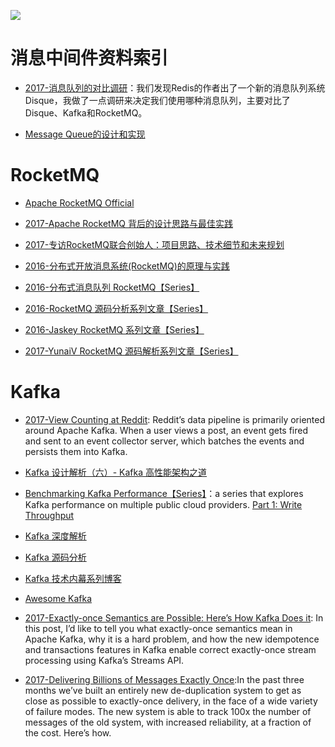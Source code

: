 
![](https://img.readitlater.com/i/cdn-images-1.medium.com/max/800/1*LBocICeBuP3FSLPMBLA04g/RS/w1408.png?&ssl=1)
 

# 消息中间件资料索引

- [2017-消息队列的对比调研](http://www.jianshu.com/p/f056a74d77a4)：我们发现Redis的作者出了一个新的消息队列系统Disque，我做了一点调研来决定我们使用哪种消息队列，主要对比了Disque、Kafka和RocketMQ。

- [Message Queue的设计和实现](http://mp.weixin.qq.com/s/AgdayVL0pvcwL0amLouu-Q) 


# RocketMQ

- [Apache RocketMQ Official](https://rocketmq.incubator.apache.org/docs/quick-start/) 

- [2017-Apache RocketMQ 背后的设计思路与最佳实践](http://jm.taobao.org/2017/03/09/20170309/) 

- [2017-专访RocketMQ联合创始人：项目思路、技术细节和未来规划](http://www.infoq.com/cn/news/2017/02/RocketMQ-future-idea)

- [2016-分布式开放消息系统(RocketMQ)的原理与实践](http://www.jianshu.com/p/453c6e7ff81c) 

- [2016-分布式消息队列 RocketMQ【Series】](http://blog.csdn.net/chunlongyu/article/category/6638499) 

- [2016-RocketMQ 源码分析系列文章【Series】](http://blog.csdn.net/a417930422/article/category/6423649) 

- [2016-Jaskey RocketMQ 系列文章【Series】](http://jaskey.github.io/blog/2016/12/15/rocketmq-concept/) 

- [2017-YunaiV RocketMQ 源码解析系列文章【Series】](https://github.com/YunaiV/Blog/tree/master/RocketMQ) 


# Kafka

- [2017-View Counting at Reddit](https://parg.co/bJE): Reddit’s data pipeline is primarily oriented around Apache Kafka. When a user views a post, an event gets fired and sent to an event collector server, which batches the events and persists them into Kafka.

- [Kafka 设计解析（六）- Kafka 高性能架构之道](http://www.jasongj.com/kafka/high_throughput/)

- [Benchmarking Kafka Performance【Series】](https://hackernoon.com/benchmarking-kafka-performance-part-1-write-throughput-7c7a76ab7db1)：a series that explores Kafka performance on multiple public cloud providers. [Part 1: Write Throughput](https://hackernoon.com/benchmarking-kafka-performance-part-1-write-throughput-7c7a76ab7db1)

- [Kafka 深度解析](http://www.jasongj.com/2015/01/02/Kafka%e6%b7%b1%e5%ba%a6%e8%a7%a3%e6%9e%90/)

- [Kafka 源码分析](https://zqhxuyuan1.gitbooks.io/kafka/content/chapter1-intro.html)

- [Kafka 技术内幕系列博客](http://zqhxuyuan.github.io/2017/01/01/Kafka-Code-Index/)
 

- [Awesome Kafka](https://github.com/infoslack/awesome-kafka#books) 

- [2017-Exactly-once Semantics are Possible: Here’s How Kafka Does it](https://parg.co/bXj): In this post, I’d like to tell you what exactly-once semantics mean in Apache Kafka, why it is a hard problem, and how the new idempotence and transactions features in Kafka enable correct exactly-once stream processing using Kafka’s Streams API.

- [2017-Delivering Billions of Messages Exactly Once](https://segment.com/blog/exactly-once-delivery/):In the past three months we’ve built an entirely new de-duplication system to get as close as possible to exactly-once delivery, in the face of a wide variety of failure modes. The new system is able to track 100x the number of messages of the old system, with increased reliability, at a fraction of the cost. Here’s how.